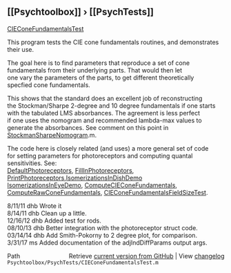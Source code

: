 ## [[Psychtoolbox]] &#8250; [[PsychTests]]

[CIEConeFundamentalsTest](CIEConeFundamentalsTest)  
  
This program tests the CIE cone fundamentals routines, and demonstrates their use.  
  
The goal here is to find parameters that reproduce a set of cone  
fundamentals from their underlying parts.  That would then let  
one vary the parameters of the parts, to get different theoretically  
specfied cone fundamentals.  
  
This shows that the standard does an excellent job of reconstructing  
the Stockman/Sharpe 2-degree and 10 degree fundamentals if one starts  
with the tabulated LMS absorbances.  The agreement is less perfect  
if one uses the nomogram and recommended lambda-max values to  
generate the absorbances.  See comment on this point in  
[StockmanSharpeNomogram](StockmanSharpeNomogram).m.  
  
The code here is closely related (and uses) a more general set of code  
for setting parameters for photoreceptors and computing quantal  
sensitivities. See:  
   [DefaultPhotoreceptors](DefaultPhotoreceptors), [FillInPhotoreceptors](FillInPhotoreceptors), [PrintPhotoreceptors](PrintPhotoreceptors),[IsomerizationsInDishDemo](IsomerizationsInDishDemo)  
   [IsomerizationsInEyeDemo](IsomerizationsInEyeDemo), [ComputeCIEConeFundamentals](ComputeCIEConeFundamentals),  
   [ComputeRawConeFundamentals](ComputeRawConeFundamentals), [CIEConeFundamentalsFieldSizeTest](CIEConeFundamentalsFieldSizeTest).  
  
8/11/11  dhb  Wrote it  
8/14/11  dhb  Clean up a little.  
12/16/12 dhb  Added test for rods.  
08/10/13 dhb  Better integration with the photoreceptor struct code.  
03/14/14 dhb  Add Smith-Pokorny to 2 degree plot, for comparison.  
3/31/17  ms   Added documentation of the adjIndDiffParams output args.  




<div class="code_header" style="text-align:right;">
  <span style="float:left;">Path&nbsp;&nbsp;</span> <span class="counter">Retrieve <a href=
  "https://raw.github.com/Psychtoolbox-3/Psychtoolbox-3/beta/Psychtoolbox/PsychTests/CIEConeFundamentalsTest.m">current version from GitHub</a> | View <a href=
  "https://github.com/Psychtoolbox-3/Psychtoolbox-3/commits/beta/Psychtoolbox/PsychTests/CIEConeFundamentalsTest.m">changelog</a></span>
</div>
<div class="code">
  <code>Psychtoolbox/PsychTests/CIEConeFundamentalsTest.m</code>
</div>

